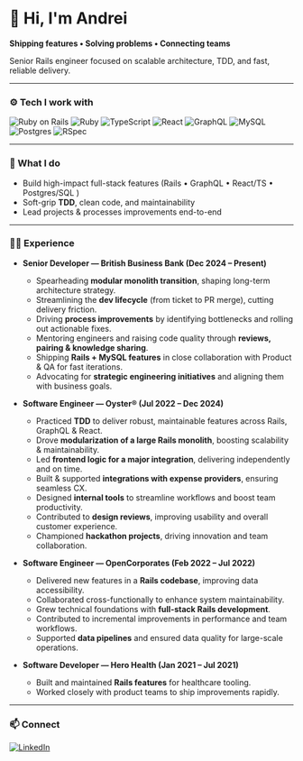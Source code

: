 # 👋 Hi, I'm Andrei

**Shipping features • Solving problems • Connecting teams**

Senior Rails engineer focused on scalable architecture, TDD, and fast, reliable delivery.

---

### ⚙️ Tech I work with
<!-- Badges from Ileriayo/markdown-badges -->
![Ruby on Rails](https://img.shields.io/badge/Ruby_on_Rails-CC0000?style=for-the-badge&logo=rubyonrails&logoColor=white)
![Ruby](https://img.shields.io/badge/Ruby-CC342D?style=for-the-badge&logo=ruby&logoColor=white)
![TypeScript](https://img.shields.io/badge/TypeScript-3178C6?style=for-the-badge&logo=typescript&logoColor=white)
![React](https://img.shields.io/badge/React-20232A?style=for-the-badge&logo=react&logoColor=61DAFB)
![GraphQL](https://img.shields.io/badge/GraphQL-E10098?style=for-the-badge&logo=graphql&logoColor=white)
![MySQL](https://img.shields.io/badge/MySQL-005C84?style=for-the-badge&logo=mysql&logoColor=white)
![Postgres](https://img.shields.io/badge/postgres-%23316192.svg?style=for-the-badge&logo=postgresql&logoColor=white)
![RSpec](https://img.shields.io/badge/RSpec-CC0000?style=for-the-badge&logo=ruby&logoColor=white)

---

### 🧭 What I do
- Build high-impact full-stack features (Rails • GraphQL • React/TS • Postgres/SQL )
- Soft-grip **TDD**, clean code, and maintainability
- Lead projects & processes improvements end-to-end

---

### 🧑‍💼 Experience  

- **Senior Developer — British Business Bank (Dec 2024 – Present)**  
  - Spearheading **modular monolith transition**, shaping long-term architecture strategy.  
  - Streamlining the **dev lifecycle** (from ticket to PR merge), cutting delivery friction.  
  - Driving **process improvements** by identifying bottlenecks and rolling out actionable fixes.  
  - Mentoring engineers and raising code quality through **reviews, pairing & knowledge sharing**.  
  - Shipping **Rails + MySQL features** in close collaboration with Product & QA for fast iterations.  
  - Advocating for **strategic engineering initiatives** and aligning them with business goals.  

- **Software Engineer — Oyster® (Jul 2022 – Dec 2024)**  
  - Practiced **TDD** to deliver robust, maintainable features across Rails, GraphQL & React.  
  - Drove **modularization of a large Rails monolith**, boosting scalability & maintainability.  
  - Led **frontend logic for a major integration**, delivering independently and on time.  
  - Built & supported **integrations with expense providers**, ensuring seamless CX.  
  - Designed **internal tools** to streamline workflows and boost team productivity.  
  - Contributed to **design reviews**, improving usability and overall customer experience.  
  - Championed **hackathon projects**, driving innovation and team collaboration.  

- **Software Engineer — OpenCorporates (Feb 2022 – Jul 2022)**  
  - Delivered new features in a **Rails codebase**, improving data accessibility.  
  - Collaborated cross-functionally to enhance system maintainability.  
  - Grew technical foundations with **full-stack Rails development**.  
  - Contributed to incremental improvements in performance and team workflows.  
  - Supported **data pipelines** and ensured data quality for large-scale operations.  

- **Software Developer — Hero Health (Jan 2021 – Jul 2021)**  
  - Built and maintained **Rails features** for healthcare tooling.  
  - Worked closely with product teams to ship improvements rapidly.  


---

### 📫 Connect
[![LinkedIn](https://img.shields.io/badge/LinkedIn-Profile-0A66C2?style=for-the-badge&logo=linkedin&logoColor=white)](https://www.linkedin.com/in/andrei-pestenariu)
